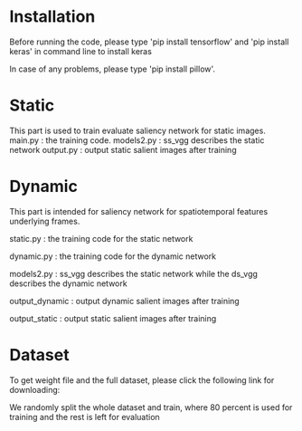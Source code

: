 # Installation
Before running the code, please type 'pip install tensorflow' and 'pip install keras' in command line to install keras

In case of any problems, please type 'pip install pillow'.

# Static
This part is used to train evaluate saliency network for static images. 
main.py : the training code.
models2.py : ss_vgg describes the static network
output.py : output static salient images after training

# Dynamic
This part is intended for saliency network for spatiotemporal features underlying frames.

static.py : the training code for the static network

dynamic.py : the training code for the dynamic network

models2.py : ss_vgg describes the static network while the ds_vgg describes the dynamic network

output_dynamic : output dynamic salient images after training

output_static : output static salient images after training

# Dataset
To get weight file and the full dataset, please click the following link for downloading:

We randomly split the whole dataset and train, where 80 percent is used for training and the rest is left for evaluation

